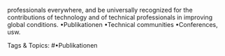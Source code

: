 professionals everywhere, and be universally recognized for the contributions of 
technology and of technical professionals in improving global conditions.
•Publikationen
•Technical communities
•Conferences, usw.

   Tags & Topics:
   #•Publikationen